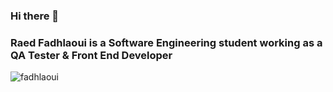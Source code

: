 ### Hi there 👋

### Raed Fadhlaoui is a Software Engineering student working as a QA Tester & Front End Developer

<!--
**fadhlaouir/Fadhlaoui** is a ✨ _special_ ✨ repository because its `README.md` (this file) appears on your GitHub profile.

Here are some ideas to get you started:

- 🔭 I’m currently working on ...
- 🌱 I’m currently learning ...
- 👯 I’m looking to collaborate on ...
- 🤔 I’m looking for help with ...
- 💬 Ask me about ...
- 📫 How to reach me: ...
- 😄 Pronouns: ...
- ⚡ Fun fact: ...
-->
![fadhlaoui](https://user-images.githubusercontent.com/45788658/90968252-19835280-e4e2-11ea-8fe3-ca432d86c2df.jpg)

